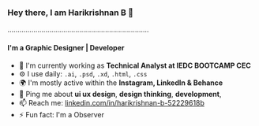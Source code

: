 ### Hey there, I am Harikrishnan B 👋

.......................................................................

#### I'm a Graphic Designer | Developer 

- 🏢 I'm currently working as **Technical Analyst at IEDC BOOTCAMP CEC**
- ⚙️ I use daily: `.ai`, `.psd`, `.xd`, `.html`, `.css`
- 🌍 I'm mostly active within the **Instagram, LinkedIn & Behance**
- 💬 Ping me about **ui ux design**, **design thinking**, **development**,
- 📫 Reach me: [linkedin.com/in/harikrishnan-b-52229618b](https://www.linkedin.com/in/harikrishnan-b-52229618b/)
- ⚡️ Fun fact: I'm a Observer 


